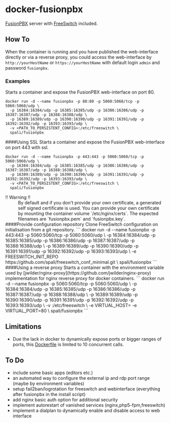 # docker-fusionpbx

[FusionPBX](http://www.fusionpbx.com) server with [FreeSwitch](https://freeswitch.org/) included.

## How To

When the container is running and you have published the web-interface directly or via a reverse proxy, you could access the web-interface by `http://yourHostName` or `https://yourHostName` with default login `admin` and password `fusionpbx`.

### Examples

Starts a container and expose the FusionPBX web-interface on port 80.
```
docker run -d --name fusionpbx -p 80:80 -p 5060:5060/tcp -p 5060:5060/udp \
  -p 16384:16384/udp -p 16385:16385/udp -p 16386:16386/udp -p 16387:16387/udp -p 16388:16388/udp \
  -p 16389:16389/udp -p 16390:16390/udp -p 16391:16391/udp -p 16392:16392/udp -p 16393:16393/udp \
  -v <PATH_TO_PERSISTENT_CONFIG>:/etc/freeswitch \
  spali/fusionpbx
```
####Using SSL
Starts a container and expose the FusionPBX web-interface on port 443 with ssl.<br>
```
docker run -d --name fusionpbx -p 443:443 -p 5060:5060/tcp -p 5060:5060/udp \
  -p 16384:16384/udp -p 16385:16385/udp -p 16386:16386/udp -p 16387:16387/udp -p 16388:16388/udp \
  -p 16389:16389/udp -p 16390:16390/udp -p 16391:16391/udp -p 16392:16392/udp -p 16393:16393/udp \
  -v <PATH_TO_PERSISTENT_CONFIG>:/etc/freeswitch \
  spali/fusionpbx
```
<dl>
  <dt>!! Warning !!</dt>
  <dd>
By default and if you don't provide your own certificate, a generated self signed certificate is used. You can provide your own certificate by mounting the container volume `/etc/nginx/certs`. The expected filenames are `fusionpbx.pem` and `fusionpbx.key`.
</dd>
####Provide configuration repository
Clone FreeSwitch configuration on initialisation from a git repository.
```
docker run -d --name fusionpbx -p 443:443 -p 5060:5060/tcp -p 5060:5060/udp \
  -p 16384:16384/udp -p 16385:16385/udp -p 16386:16386/udp -p 16387:16387/udp -p 16388:16388/udp \
  -p 16389:16389/udp -p 16390:16390/udp -p 16391:16391/udp -p 16392:16392/udp -p 16393:16393/udp \
  -e FREESWITCH_INIT_REPO https://github.com/spali/freeswitch_conf_minimal.git \
  spali/fusionpbx
```
####Using a reverse proxy
Starts a container with the environment variable used by [jwilder/nginx-proxy](https://github.com/jwilder/nginx-proxy) implementation for nginx reverse proxy for docker containers.
```
docker run -d --name fusionpbx -p 5060:5060/tcp -p 5060:5060/udp \
  -p 16384:16384/udp -p 16385:16385/udp -p 16386:16386/udp -p 16387:16387/udp -p 16388:16388/udp \
  -p 16389:16389/udp -p 16390:16390/udp -p 16391:16391/udp -p 16392:16392/udp -p 16393:16393/udp \
  -v <PATH_TO_PERSISTENT_CONFIG>:/etc/freeswitch \
  -e VIRTUAL_HOST=<HOST_NAME> -e VIRTUAL_PORT=80 \
  spali/fusionpbx
```

## Limitations
* Due the lack in docker to dynamically expose ports or bigger ranges of ports, this [Dockerfile](Dockerfile) is limited to 10 concurrent calls.

## To Do
* include some basic apps (editors etc.)
* an automated way to configure the external ip and rdp port range (maybe by environment variables)
* setup fail2ban/logrotation for freeswitch and webinterface (everything after fusionpbx in the install script)
* add nginx basic auth option for additional security
* implement autorestart of vanished services (nginx,php5-fpm,freeswitch)
* implement a dialplan to dynamically enable and disable access to web interface 

